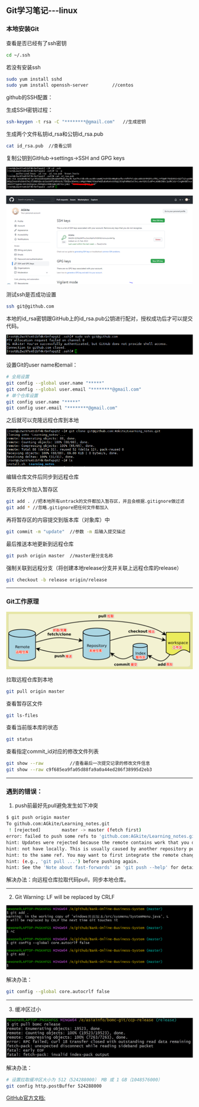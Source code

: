 ## **Git学习笔记---linux**

### **本地安装Git**

查看是否已经有了ssh密钥

```bash
cd ~/.ssh			
```

若没有安装ssh

```bash
sudo yum install sshd 			
sudo yum install openssh-server			//centos
```

 github的SSH配置：

 生成SSH密钥过程：

```bash
ssh-keygen -t rsa -C "********@gmail.com"	//生成密钥
```

生成两个文件私钥id_rsa和公钥id_rsa.pub

```bash
cat id_rsa.pub	//查看公钥
```

复制公钥到GitHub->settings->SSH and GPG keys

![](images/aliyunssh1.PNG)

![](images/githubsettingskeys.PNG)

测试ssh是否成功设置

```bash
ssh git@github.com
```

本地的id_rsa密钥跟GitHub上的id_rsa.pub公钥进行配对，授权成功后才可以提交代码。

![](images/aliyunssh2.PNG)

设置Git的user name和email：

```bash
# 全局设置
git config --global user.name "*****"
git config --global user.email "********@gmail.com"
# 单个仓库设置
git config user.name "*****"
git config user.email "********@gmail.com"
```

之后就可以克隆远程仓库到本地

![](images/aliyunssh3.PNG)

编辑仓库文件后同步到远程仓库

首先将文件加入暂存区

```bash
git add . //把本地所有untrack的文件都加入暂存区，并且会根据.gitignore做过滤
git add * //忽略.gitignore把任何文件都加入
```

再将暂存区的内容提交到版本库（对象库）中

```bash
git commit -m "update"	//参数 -m 后输入提交描述
```

最后推送本地更新到远程仓库

```bash
git push origin master	//master是分支名称
```

强制关联到远程分支（将创建本地release分支并关联上远程仓库的release）

```bash
git checkout -b release origin/release
```

---

### Git工作原理

![](images/Fig.1.png)

 拉取远程仓库到本地

```bash
git pull origin master
```

查看暂存区文件

```bash
git ls-files
```

查看当前版本库的状态

```bash
git status  
```

查看指定commit_id对应的修改文件列表

```bash
git show --raw 			//查看最后一次提交记录的修改文件信息
git show --raw c9f685ea9fa05d88fa9a0a44ed286f38995d2eb3
```

---

### **遇到的错误：**

1. push前最好先pull避免发生如下冲突

```bash
$ git push origin master
To github.com:AGkite/Learning_notes.git
 ! [rejected]        master -> master (fetch first)
error: failed to push some refs to 'github.com:AGkite/Learning_notes.git'
hint: Updates were rejected because the remote contains work that you do
hint: not have locally. This is usually caused by another repository pushing
hint: to the same ref. You may want to first integrate the remote changes
hint: (e.g., 'git pull ...') before pushing again.
hint: See the 'Note about fast-forwards' in 'git push --help' for details.
```
解决办法：向远程仓库拉取代码pull，同步本地仓库。

---

2. Git Warning: LF will be replaced by CRLF

<img src="images/Snipaste_2022-08-10_13-29-20.png" style="zoom:50%;" />

解决办法：

```bash
git config --global core.autocrlf false
```

---

3. 缓冲区过小

![](images/Snipaste_2024-08-12_11-35-14.jpg)

解决办法：

```bash
# 设置拉取缓冲区大小为 512（524288000） MB 或 1 GB（1048576000）
git config http.postBuffer 524288000
```

[GitHub官方文档:](https://docs.github.com/cn)









